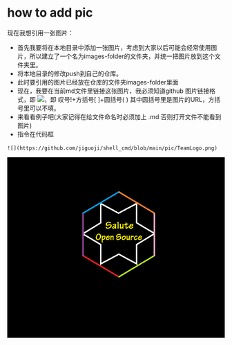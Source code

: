# how to add pic
现在我想引用一张图片：

+ 首先我要将在本地目录中添加一张图片，考虑到大家以后可能会经常使用图片，所以建立了一个名为images-folder的文件夹，并统一把图片放到这个文件夹里。
+ 将本地目录的修改push到自己的仓库。
+ 此时要引用的图片已经放在仓库的文件夹images-folder里面
+ 现在，我要在当前md文件里链接这张图片，我必须知道github 图片链接格式，即 ![](img_url)，即 叹号!+方括号[ ]+圆括号( ) 其中圆括号里是图片的URL，方括号里可以不填。
+ 来看看例子吧(大家记得在给文件命名时必须加上 .md 否则打开文件不能看到图片)
+ 指令在代码框

```
![](https://github.com/jiguoji/shell_cmd/blob/main/pic/TeamLogo.png)
```

![](https://github.com/jiguoji/shell_cmd/blob/main/pic/TeamLogo.png)



